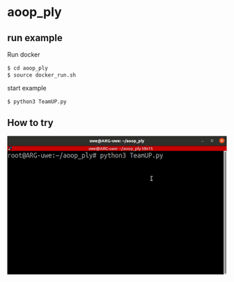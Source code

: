 # aoop_ply
## run example
Run docker
```
$ cd aoop_ply
$ source docker_run.sh
```
start example
```
$ python3 TeamUP.py
```
## How to try
<img src="./photo_n_video/example.gif"/>
